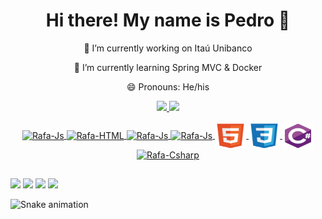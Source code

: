 

<h1 align="center"> Hi there! My name is Pedro 👋 </h1>

<div align="center">
  <p>🔭 I’m currently working on Itaú Unibanco</p>
  <p>🌱 I’m currently learning Spring MVC & Docker</p>
  <p>😄 Pronouns: He/his</p>
</div>
    
<div align="center">
  <a href="https://github.com/rafaballerini">
  <img height="180em" src="https://github-readme-stats.vercel.app/api?username=PedroHMSilva29&show_icons=true&theme=dark&include_all_commits=true&count_private=true"/>
  <img height="180em" src="https://github-readme-stats.vercel.app/api/top-langs/?username=PedroHMSilva29&layout=compact&langs_count=7&theme=dark"/>
</div>
  
 <div align="center"><br>
  
  <img align="center" alt="Rafa-Js" height="40" width="50" src="https://cdn.jsdelivr.net/gh/devicons/devicon/icons/java/java-original.svg">
  <img align="center" alt="Rafa-HTML" height="40" width="50" src="https://cdn.jsdelivr.net/gh/devicons/devicon/icons/spring/spring-original.svg">
  <img align="center" alt="Rafa-Js" height="40" width="50" src="https://cdn.jsdelivr.net/gh/devicons/devicon/icons/docker/docker-original.svg">
  <img align="center" alt="Rafa-Js" height="40" width="50" src="https://cdn.jsdelivr.net/gh/devicons/devicon/icons/mysql/mysql-original-wordmark.svg">
  <img align="center" alt="Rafa-HTML" height="40" width="50" src="https://raw.githubusercontent.com/devicons/devicon/master/icons/html5/html5-original.svg">
  <img align="center" alt="Rafa-CSS" height="40" width="50" src="https://raw.githubusercontent.com/devicons/devicon/master/icons/css3/css3-original.svg">
  <img align="center" alt="Rafa-Csharp" height="40" width="50" src="https://raw.githubusercontent.com/devicons/devicon/master/icons/csharp/csharp-original.svg">
   
 
   
</div>
  
  <div align="center">
    <img align="center" alt="Rafa-Csharp" height="400" width="400" src="https://user-images.githubusercontent.com/26661663/154882493-923f1879-3976-4e39-8da7-7382457eb3b9.png?width=676&height=676">
  </div>
  
  ##
  
  <div>
    <a href="https://www.youtube.com/channel/UCjaPB9t8huAzTbxzPwVbDrA" target="_blank"><img src="https://img.shields.io/badge/YouTube-FF0000?style=for-the-badge&logo=youtube&logoColor=white" target="_blank"></a>
  <a href="https://www.instagram.com/pehenmo/" target="_blank"><img src="https://img.shields.io/badge/-Instagram-%23E4405F?style=for-the-badge&logo=instagram&logoColor=white" target="_blank"></a>
  <a href = "mailto:pedrohmsilva29@hotmail.com"><img src="https://img.shields.io/badge/-Gmail-%23333?style=for-the-badge&logo=gmail&logoColor=white" target="_blank"></a>
  <a href="https://www.linkedin.com/in/pedro-henrique-moreira-da-silva-6a930813b/" target="_blank"><img src="https://img.shields.io/badge/-LinkedIn-%230077B5?style=for-the-badge&logo=linkedin&logoColor=white" target="_blank"></a> 
 
  ![Snake animation](https://github.com/PedroHMSilva29/PedroHMSilva29/blob/output/github-contribution-grid-snake.svg)
 
</div>

